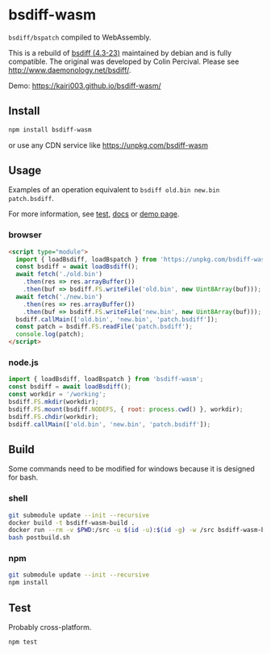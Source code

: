 # bsdiff-wasm

`bsdiff/bspatch` compiled to WebAssembly.

This is a rebuild of [bsdiff (4.3-23)](https://packages.debian.org/en/bookworm/bsdiff) maintained by debian and is fully compatible.
The original was developed by Colin Percival. Please see http://www.daemonology.net/bsdiff/.

Demo: https://kairi003.github.io/bsdiff-wasm/

## Install

```sh
npm install bsdiff-wasm
```
or use any CDN service like https://unpkg.com/bsdiff-wasm

## Usage

Examples of an operation equivalent to `bsdiff old.bin new.bin patch.bsdiff`.

For more information, see [test](./test), [docs](./docs) or [demo page](https://kairi003.github.io/bsdiff-wasm/).

### browser

```html
<script type="module">
  import { loadBsdiff, loadBspatch } from 'https://unpkg.com/bsdiff-wasm';
  const bsdiff = await loadBsdiff();
  await fetch('./old.bin')
    .then(res => res.arrayBuffer())
    .then(buf => bsdiff.FS.writeFile('old.bin', new Uint8Array(buf)));
  await fetch('./new.bin')
    .then(res => res.arrayBuffer())
    .then(buf => bsdiff.FS.writeFile('new.bin', new Uint8Array(buf)));
  bsdiff.callMain(['old.bin', 'new.bin', 'patch.bsdiff']);
  const patch = bsdiff.FS.readFile('patch.bsdiff');
  console.log(patch);
</script>
```

### node.js

```js
import { loadBsdiff, loadBspatch } from 'bsdiff-wasm';
const bsdiff = await loadBsdiff();
const workdir = '/working';
bsdiff.FS.mkdir(workdir);
bsdiff.FS.mount(bsdiff.NODEFS, { root: process.cwd() }, workdir);
bsdiff.FS.chdir(workdir);
bsdiff.callMain(['old.bin', 'new.bin', 'patch.bsdiff']);
```

## Build

Some commands need to be modified for windows because it is designed for bash.

### shell

```sh
git submodule update --init --recursive
docker build -t bsdiff-wasm-build .
docker run --rm -v $PWD:/src -u $(id -u):$(id -g) -w /src bsdiff-wasm-build /bin/bash build.sh
bash postbuild.sh
```

### npm

```sh
git submodule update --init --recursive
npm install
```

## Test

Probably cross-platform.

```sh
npm test
```

